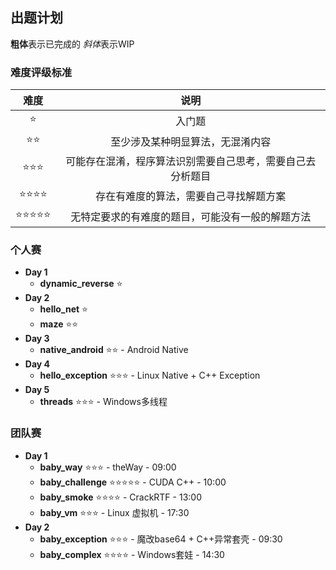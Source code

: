 ## 出题计划
**粗体**表示已完成的
*斜体*表示WIP

### 难度评级标准
|难度|说明|
|:-:|:-:|
|⭐|入门题|
|⭐⭐|至少涉及某种明显算法，无混淆内容|
|⭐⭐⭐|可能存在混淆，程序算法识别需要自己思考，需要自己去分析题目|
|⭐⭐⭐⭐|存在有难度的算法，需要自己寻找解题方案|
|⭐⭐⭐⭐⭐|无特定要求的有难度的题目，可能没有一般的解题方法|

### **个人赛**
- **Day 1**
  - **dynamic_reverse** ⭐
- **Day 2**
  - **hello_net** ⭐
  - **maze** ⭐⭐
- **Day 3**
  - **native_android** ⭐⭐ - Android Native
- **Day 4**
  - **hello_exception** ⭐⭐⭐ - Linux Native + C++ Exception
- **Day 5**
  - **threads** ⭐⭐⭐ - Windows多线程

### 团队赛
- **Day 1**
  - **baby_way** ⭐⭐⭐ - theWay - 09:00
  - **baby_challenge** ⭐⭐⭐⭐⭐ - CUDA C++ - 10:00
  - **baby_smoke** ⭐⭐⭐⭐ - CrackRTF - 13:00
  - **baby_vm** ⭐⭐⭐ - Linux 虚拟机 - 17:30
- **Day 2**
  - **baby_exception** ⭐⭐⭐ - 魔改base64 + C++异常套壳 - 09:30
  - **baby_complex** ⭐⭐⭐⭐ - Windows套娃 - 14:30
  
